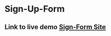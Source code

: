 # Sign-Up-Form

## Link to live demo [Sign-Form Site](https://silviolima94.github.io/sign-up-form/)
